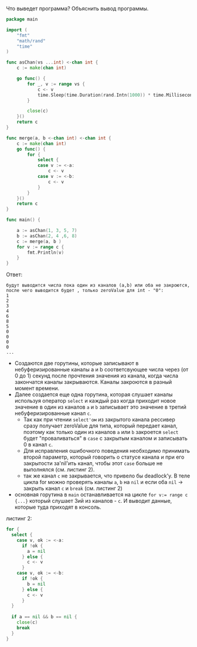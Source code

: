 Что выведет программа? Объяснить вывод программы.
```go
package main

import (
	"fmt"
	"math/rand"
	"time"
)

func asChan(vs ...int) <-chan int {
	c := make(chan int)

	go func() {
		for _, v := range vs {
			c <- v
			time.Sleep(time.Duration(rand.Intn(1000)) * time.Millisecond)
		}

		close(c)
	}()
	return c
}

func merge(a, b <-chan int) <-chan int {
	c := make(chan int)
	go func() {
		for {
			select {
			case v := <-a:
				c <- v
			case v := <-b:
				c <- v
			}
		}
	}()
	return c
}

func main() {

	a := asChan(1, 3, 5, 7)
	b := asChan(2, 4 ,6, 8)
	c := merge(a, b )
	for v := range c {
		fmt.Println(v)
	}
}

```
Ответ:
```
будут выводится числа пока один из каналов (a,b) или оба не закроются, после чего выводится будет , только zeroValue для int - "0":
1
2
3
4
6
8
5
0
0
0
0
...
```
- Создаются две горутины, которые записывают в небуферизированные каналы a и b соответсвующее числа через (от 0 до 1) секунд
после прочтения значения из канала, когда числа закончатся каналы закрываются. Каналы закроются в разный момент времени.
- Далее создается еще одна горутина, которая слушает каналы используя оператор `select` и каждый раз когда приходит новое значение в один из каналов
`a` и `b` записывает это значение в третий небуферизированные канал `c`. 
  - Так как при чтении `select'ом` из закрытого канала рессивер сразу получает zeroValue для типа, который передает канал, поэтому как только один из каналов
  `a` или `b` закроется `select` будет "проваливаться" в `case` с закрытым каналом и записывать 0 в канал `c`.
  - Для исправления ошибочного поведения необходимо принимать второй параметр, который говорить о статусе канала и при его закрытости за'nil'ить канал, чтобы этот `case` больше не выполнялся (см. листинг 2).
  - так же канал `c` не закрывается, что привело бы deadlock'у. В теле цикла for можно проверять каналы `a`, `b` на `nil` и если оба `nil` -> закрыть канал `c` и `break` (см. листинг 2)
- основная горутина в `main` останавливается на цикле `for v:= range c {...}` который слушает 3ий из каналов - `c`. И выводит данные, которые туда приходят в консоль.

листинг 2:
```go
for {
  select {
    case v, ok := <-a:
      if !ok {
        a = nil
      } else {
        c <- v
      }
    case v, ok := <-b:
      if !ok {
        b = nil
      } else {
        c <- v
      }
  }
  
  if a == nil && b == nil {
    close(c)
    break
  }
}
```